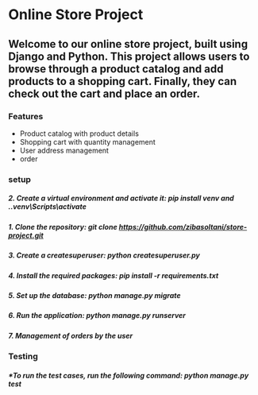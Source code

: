 # Online Store Project

**Welcome to our online store project, built using Django and Python. This project allows users to browse through a product catalog and add products to a shopping cart. Finally, they can check out the cart and place an order.**
------------------
### Features
+  Product catalog with product details
+  Shopping cart with quantity management
+  User address management
+  order 
    
### setup 
   #####   2.  Create a virtual environment and activate it: pip install venv  and  .\.venv\Scripts\activate
   #####   1. Clone the repository: git clone https://github.com/zibasoltani/store-project.git 
   #####   3.  Create a createsuperuser: python createsuperuser.py  
   #####   4.  Install the required packages: pip install -r requirements.txt
   #####   5.  Set up the database: python manage.py migrate
   #####   6.  Run the application: python manage.py runserver
   #####   7.  Management of orders by the user

### Testing
   ##### *To run the test cases, run the following command: python manage.py test
 
 
 



